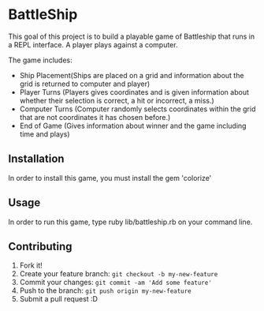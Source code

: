 
# BattleShip

This goal of this project is to build a playable game of Battleship that runs in a REPL interface.  A player plays against a computer.

The game includes:
 - Ship Placement(Ships are placed on a grid and information about the grid is returned to computer and player)
 - Player Turns (Players gives coordinates and is given information about whether their selection is correct, a hit or incorrect, a miss.)
 - Computer Turns (Computer randomly selects coordinates within the grid that are not coordinates it has chosen before.)
 - End of Game (Gives information about winner and the game including time and plays)

## Installation

In order to install this game, you must install the gem 'colorize'

## Usage

In order to run this game, type ruby lib/battleship.rb on your command line.

## Contributing

1. Fork it!
2. Create your feature branch: `git checkout -b my-new-feature`
3. Commit your changes: `git commit -am 'Add some feature'`
4. Push to the branch: `git push origin my-new-feature`
5. Submit a pull request :D
